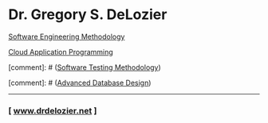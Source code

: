 Dr. Gregory S. DeLozier
=======================

[Software Engineering Methodology](software_testing)

[Cloud Application Programming](cloud_application_design)

[comment]: # ([Software Testing Methodology](software_testing))

[comment]: # ([Advanced Database Design](advanced_database))

---
### [ www.drdelozier.net ]

